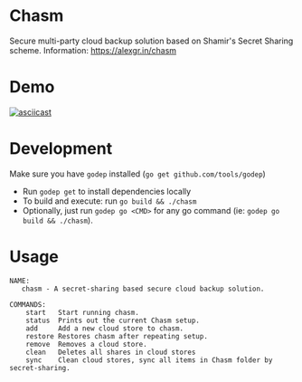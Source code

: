 # Chasm
Secure multi-party cloud backup solution based on Shamir's Secret Sharing scheme.
Information: https://alexgr.in/chasm

# Demo
[![asciicast](https://asciinema.org/a/2loda9ax8s22bvnl6nl5e728s.png)](https://asciinema.org/a/2loda9ax8s22bvnl6nl5e728s)

# Development
Make sure you have `godep` installed (`go get github.com/tools/godep`)

- Run `godep get` to install dependencies locally
- To build and execute: run `go build && ./chasm`
- Optionally, just run `godep go <CMD>` for any go command (ie: `godep go build && ./chasm`).

# Usage
```
NAME:
   chasm - A secret-sharing based secure cloud backup solution.
   
COMMANDS:
    start	Start running chasm.
    status	Prints out the current Chasm setup.
    add		Add a new cloud store to chasm.
    restore	Restores chasm after repeating setup.
    remove	Removes a cloud store.
    clean	Deletes all shares in cloud stores
    sync	Clean cloud stores, sync all items in Chasm folder by secret-sharing.
```
